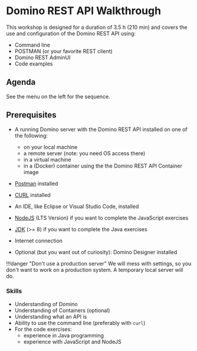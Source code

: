 # Domino REST API Walkthrough

This workshop is designed for a duration of 3.5 h (210 min) and covers the use and configuration of the Domino REST API using:

- Command line
- POSTMAN (or your favorite REST client)
- Domino REST AdminUI
- Code examples

## Agenda

See the menu on the left for the sequence.

## Prerequisites

- A running Domino server with the Domino REST API installed on one of the following:
    - on your local machine
    - a remote server (note: you need OS access there)
    - in a virtual machine
    - in a (Docker) container using the the Domino REST API Container image

- [Postman](https://www.postman.com) installed

- [CURL](https://curl.se) installed
- An IDE, like Eclipse or Visual Studio Code, installed

- [NodeJS](https://nodejs.org/en/) (LTS Version) if you want to complete the JavaScript exercises

- [JDK](https://jdk.java.net) (>= 8) if you want to complete the Java exercises
- Internet connection
- Optional (but you want out of curiosity): Domino Designer installed

!!!danger "Don't use a production server"
    We will mess with settings, so you don't want to work on a production system. A temporary local server will do.

### Skills

- Understanding of Domino
- Understanding of Containers (optional)
- Understanding what an API is
- Ability to use the command line (preferably with `curl`)
- For the code exercises:
    - experience in Java programming
    - experience with JavaScript and NodeJS

<!--## Conduct

- ask questions
- try things out
- talk to your fellow participants (a.k.a. pair-programming)-->

